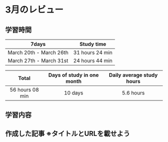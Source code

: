 # 3月のレビュー

## 学習時間
| 7days | Study time |
| :---: | :---: |
| March 20th - March 26th | 31 hours 24 min |
| March 27th - March 31st | 24 hours 44 min |

| Total | Days of study in one month | Daily average study hours |
| :---: | :---: | :---: |
| 56 hours 08 min | 10 days | 5.6 hours |

## 学習内容

## 作成した記事 ※タイトルとURLを載せよう

